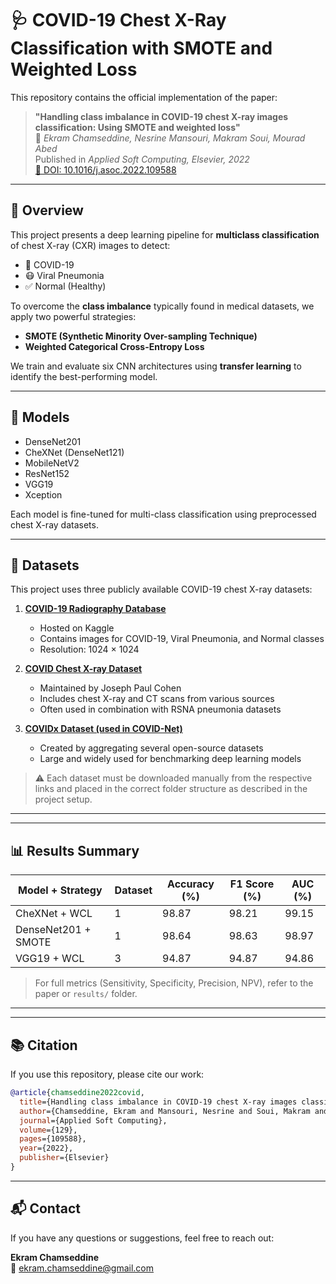 
# 🩺 COVID-19 Chest X-Ray Classification with SMOTE and Weighted Loss

This repository contains the official implementation of the paper:

> **"Handling class imbalance in COVID-19 chest X-ray images classification: Using SMOTE and weighted loss"**  
> 📄 *Ekram Chamseddine, Nesrine Mansouri, Makram Soui, Mourad Abed*  
> Published in *Applied Soft Computing, Elsevier, 2022*  
> [🔗 DOI: 10.1016/j.asoc.2022.109588](https://doi.org/10.1016/j.asoc.2022.109588)

---

## 📌 Overview

This project presents a deep learning pipeline for **multiclass classification** of chest X-ray (CXR) images to detect:

- 🦠 COVID-19
- 😷 Viral Pneumonia
- ✅ Normal (Healthy)

To overcome the **class imbalance** typically found in medical datasets, we apply two powerful strategies:

- **SMOTE (Synthetic Minority Over-sampling Technique)**
- **Weighted Categorical Cross-Entropy Loss**

We train and evaluate six CNN architectures using **transfer learning** to identify the best-performing model.

---

## 🧠 Models

- DenseNet201
- CheXNet (DenseNet121)
- MobileNetV2
- ResNet152
- VGG19
- Xception

Each model is fine-tuned for multi-class classification using preprocessed chest X-ray datasets.

---

## 📂 Datasets

This project uses three publicly available COVID-19 chest X-ray datasets:

1. **[COVID-19 Radiography Database](https://www.kaggle.com/tawsifurrahman/covid19-radiography-database)**  
   - Hosted on Kaggle  
   - Contains images for COVID-19, Viral Pneumonia, and Normal classes  
   - Resolution: 1024 × 1024

2. **[COVID Chest X-ray Dataset](https://github.com/ieee8023/covid-chestxray-dataset)**  
   - Maintained by Joseph Paul Cohen  
   - Includes chest X-ray and CT scans from various sources  
   - Often used in combination with RSNA pneumonia datasets

3. **[COVIDx Dataset (used in COVID-Net)](https://github.com/lindawangg/COVID-Net/blob/master/docs/COVIDx.md)**  
   - Created by aggregating several open-source datasets  
   - Large and widely used for benchmarking deep learning models

> ⚠️ Each dataset must be downloaded manually from the respective links and placed in the correct folder structure as described in the project setup.

---

---

## 📊 Results Summary

| Model + Strategy     | Dataset | Accuracy (%) | F1 Score (%) | AUC (%) |
|----------------------|---------|--------------|--------------|---------|
| CheXNet + WCL        | 1       | 98.87        | 98.21        | 99.15   |
| DenseNet201 + SMOTE  | 1       | 98.64        | 98.63        | 98.97   |
| VGG19 + WCL          | 3       | 94.87        | 94.87        | 94.86   |

> For full metrics (Sensitivity, Specificity, Precision, NPV), refer to the paper or `results/` folder.

---



---

## 📚 Citation

If you use this repository, please cite our work:

```bibtex
@article{chamseddine2022covid,
  title={Handling class imbalance in COVID-19 chest X-ray images classification: Using SMOTE and weighted loss},
  author={Chamseddine, Ekram and Mansouri, Nesrine and Soui, Makram and Abed, Mourad},
  journal={Applied Soft Computing},
  volume={129},
  pages={109588},
  year={2022},
  publisher={Elsevier}
}
```

---

## 📬 Contact

If you have any questions or suggestions, feel free to reach out:

**Ekram Chamseddine**  
📧 ekram.chamseddine@gmail.com
